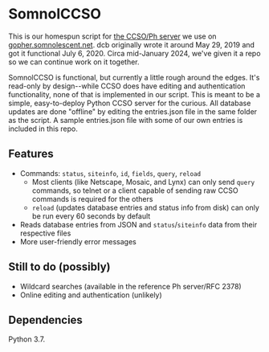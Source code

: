 # SomnolCCSO
This is our homespun script for [the CCSO/Ph server](http://en.wikipedia.org/wiki/CCSO_Nameserver) we use on [gopher.somnolescent.net](http://github.com/Somnolescent/gopher). dcb originally wrote it around May 29, 2019 and got it functional July 6, 2020. Circa mid-January 2024, we've given it a repo so we can continue work on it together.

SomnolCCSO is functional, but currently a little rough around the edges. It's read-only by design--while CCSO does have editing and authentication functionality, none of that is implemented in our script. This is meant to be a simple, easy-to-deploy Python CCSO server for the curious. All database updates are done "offline" by editing the entries.json file in the same folder as the script. A sample entries.json file with some of our own entries is included in this repo.

## Features
- Commands: `status`, `siteinfo`, `id`, `fields`, `query`, `reload`
    - Most clients (like Netscape, Mosaic, and Lynx) can only send `query` commands, so telnet or a client capable of sending raw CCSO commands is required for the others
    - `reload` (updates database entries and status info from disk) can only be run every 60 seconds by default
- Reads database entries from JSON and `status`/`siteinfo` data from their respective files
- More user-friendly error messages

## Still to do (possibly)
- Wildcard searches (available in the reference Ph server/RFC 2378)
- Online editing and authentication (unlikely)

## Dependencies
Python 3.7.
